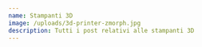 ```yaml
---
name: Stampanti 3D
image: /uploads/3d-printer-zmorph.jpg
description: Tutti i post relativi alle stampanti 3D
---
```


